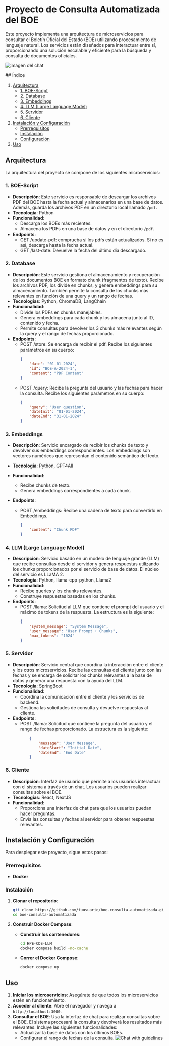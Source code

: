 # Proyecto de Consulta Automatizada del BOE

Este proyecto implementa una arquitectura de microservicios para consultar el Boletín Oficial del Estado (BOE) utilizando procesamiento de lenguaje natural. Los servicios están diseñados para interactuar entre sí, proporcionando una solución escalable y eficiente para la búsqueda y consulta de documentos oficiales.

![imagen del chat](chat.png)

## Índice 
1. [Arquitectura](#arquitectura)
   - [1. BOE-Script](#1-boe-script)
   - [2. Database](#2-database)
   - [3. Embeddings](#3-embeddings)
   - [4. LLM (Large Language Model)](#4-llm-large-language-model)
   - [5. Servidor](#5-servidor)
   - [6. Cliente](#6-cliente)
2. [Instalación y Configuración](#instalación-y-configuración)
   - [Prerrequisitos](#prerrequisitos)
   - [Instalación](#instalación)
   - [Configuración](#configuración)
3. [Uso](#uso)

## Arquitectura

La arquitectura del proyecto se compone de los siguientes microservicios:

### 1. BOE-Script
- **Descripción**: Este servicio es responsable de descargar los archivos PDF del BOE hasta la fecha actual y almacenarlos en una base de datos. Además, guarda los archivos PDF en un directorio local llamado `/pdf`.
- **Tecnología**: Python
- **Funcionalidad**:
  - Descarga los BOEs más recientes.
  - Almacena los PDFs en una base de datos y en el directorio `/pdf`.
- **Endpoints**:
    - GET /update-pdf: comprueba si los pdfs están actualizados. Si no es así, descarga hasta la fecha actual.
    - GET /last-date: Devuelve la fecha del último día descargado.

### 2. Database
- **Descripción**: Este servicio gestiona el almacenamiento y recuperación de los documentos BOE en formato chunk (fragmentos de texto). Recibe los archivos PDF, los divide en chunks, y genera embeddings para su almacenamiento. También permite la consulta de los chunks más relevantes en función de una query y un rango de fechas.
- **Tecnologías**: Python, ChromaDB, LangChain
- **Funcionalidad**:
  - Divide los PDFs en chunks manejables.
  - Genera embeddings para cada chunk y los almacena junto al ID, contenido y fecha.
  - Permite consultas para devolver los 3 chunks más relevantes según la query y el rango de fechas proporcionado.
- **Endpoints**:
    - POST /store: Se encarga de recibir el pdf. Recibe los siguientes parámetros en su cuerpo:
        ```JSON
        {
            "date": "01-01-2024",
            "id": "BOE-A-2024-1",
            "content": "PDF Content"
        }
        ```
    - POST /query: Recibe la pregunta del usuario y las fechas para hacer la consulta. Recibe los siguientes parámetros en su cuerpo:
        ```JSON
        {
            "query": "User question",
            "dateInit": "01-01-2024",
            "dateEnd": "31-01-2024"
        }
        ```

### 3. Embeddings
- **Descripción**: Servicio encargado de recibir los chunks de texto y devolver sus embeddings correspondientes. Los embeddings son vectores numéricos que representan el contenido semántico del texto.
- **Tecnología**: Python, GPT4All
- **Funcionalidad**:
  - Recibe chunks de texto.
  - Genera embeddings correspondientes a cada chunk.

- **Endpoints**: 
    - POST /embeddings: Recibe una cadena de texto para convertirlo en Embeddings. 
        ```JSON
        {
            "content": "Chunk PDF"
        }
        ```
### 4. LLM (Large Language Model)
- **Descripción**: Servicio basado en un modelo de lenguaje grande (LLM) que recibe consultas desde el servidor y genera respuestas utilizando los chunks proporcionados por el servicio de base de datos. El núcleo del servicio es LLaMA 2.
- **Tecnología**: Python, llama-cpp-python, Llama2
- **Funcionalidad**:
  - Recibe queries y los chunks relevantes.
  - Construye respuestas basadas en los chunks.
- **Endpoints**:
    - POST /llama: Solicitud al LLM que contiene el prompt del usuario y el máximo de tokens de la respuesta. La estructura es la siguiente:
        ```JSON
        {
            "system_message": "System Message",
            "user_message": "User Prompt + Chunks",
            "max_tokens": "1024"
        }
        ```
### 5. Servidor
- **Descripción**: Servicio central que coordina la interacción entre el cliente y los otros microservicios. Recibe las consultas del cliente junto con las fechas y se encarga de solicitar los chunks relevantes a la base de datos y generar una respuesta con la ayuda del LLM.
- **Tecnología**: SpringBoot
- **Funcionalidad**:
  - Coordina la comunicación entre el cliente y los servicios de backend.
  - Gestiona las solicitudes de consulta y devuelve respuestas al cliente.
- **Endpoints**: 
    - POST /llama: Solicitud que contiene la pregunta del usuario y el rango de fechas proporcionado. La estructura es la siguiente: 
        ```JSON
            {
                "message": "User Message",
                "dateStart": "Initial Date",
                "dateEnd": "End Date"
            }
        ```

### 6. Cliente
- **Descripción**: Interfaz de usuario que permite a los usuarios interactuar con el sistema a través de un chat. Los usuarios pueden realizar consultas sobre el BOE.
- **Tecnologías**: React, NextJS
- **Funcionalidad**:
  - Proporciona una interfaz de chat para que los usuarios puedan hacer preguntas.
  - Envía las consultas y fechas al servidor para obtener respuestas relevantes.

## Instalación y Configuración

Para desplegar este proyecto, sigue estos pasos:

### Prerrequisitos
- **Docker**

### Instalación

1. **Clonar el repositorio**:
    ```bash
    git clone https://github.com/tuusuario/boe-consulta-automatizada.git
    cd boe-consulta-automatizada
    ```

3. **Construir Docker Compose**:
    - **Construir los contenedores**:
        ```bash
        cd HPE-CDS-LLM
        docker compose build -no-cache
        ```
    - **Correr el Docker Compose**:
        ```bash
        docker compose up
        ```


## Uso

1. **Iniciar los microservicios**: Asegúrate de que todos los microservicios estén en funcionamiento.
2. **Acceder al cliente**: Abre el navegador y navega a `http://localhost:3000`.
3. **Consultar el BOE**: Usa la interfaz de chat para realizar consultas sobre el BOE. El sistema procesará la consulta y devolverá los resultados más relevantes. Incluye las siguientes funcionalidades:
    - Actualizar la base de datos con los últimos BOEs.
    - Configurar el rango de fechas de la consulta.
![Chat with guidelines](chat-with-guidelines.png)
